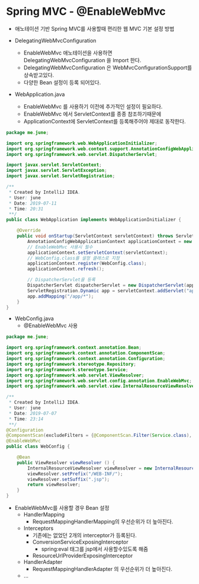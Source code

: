 # Spring MVC - @EnableWebMvc
- 애노테이션 기반 Spring MVC를 사용할때 편리한 웹 MVC 기본 설정 방법

- DelegatingWebMvcConfiguration
    - EnableWebMvc 애노테이션을 사용하면 DelegatingWebMvcConfiguration 을 Import 한다.
    - DelegatingWebMvcConfiguration 은 WebMvcConfigurationSupport를 상속받고있다.
    - 다양한 Bean 설정이 등록 되어있다.

- WebApplication.java
    - EnableWebMvc 를 사용하기 이전에 추가적인 설정이 필요하다.
    - EnableWebMvc 에서 ServletContext를 종종 참조하기때문에
    - ApplicationContext에 ServletContext를 등록해주어야 제대로 동작한다.

```java
package me.june;

import org.springframework.web.WebApplicationInitializer;
import org.springframework.web.context.support.AnnotationConfigWebApplicationContext;
import org.springframework.web.servlet.DispatcherServlet;

import javax.servlet.ServletContext;
import javax.servlet.ServletException;
import javax.servlet.ServletRegistration;

/**
 * Created by IntelliJ IDEA.
 * User: june
 * Date: 2019-07-11
 * Time: 20:31
 **/
public class WebApplication implements WebApplicationInitializer {

    @Override
    public void onStartup(ServletContext servletContext) throws ServletException {
        AnnotationConfigWebApplicationContext applicationContext = new AnnotationConfigWebApplicationContext();
        // EnableWebMvc 사용시 필수 
        applicationContext.setServletContext(servletContext);
        // WebConfig.class를 설정 클래스로 지정
        applicationContext.register(WebConfig.class);
        applicationContext.refresh();

        // DispatcherServlet을 등록
        DispatcherServlet dispatcherServlet = new DispatcherServlet(applicationContext);
        ServletRegistration.Dynamic app = servletContext.addServlet("app", dispatcherServlet);
        app.addMapping("/app/*");
    }
}
```

- WebConfig.java
    - @EnableWebMvc 사용

```java
package me.june;

import org.springframework.context.annotation.Bean;
import org.springframework.context.annotation.ComponentScan;
import org.springframework.context.annotation.Configuration;
import org.springframework.stereotype.Repository;
import org.springframework.stereotype.Service;
import org.springframework.web.servlet.ViewResolver;
import org.springframework.web.servlet.config.annotation.EnableWebMvc;
import org.springframework.web.servlet.view.InternalResourceViewResolver;

/**
 * Created by IntelliJ IDEA.
 * User: june
 * Date: 2019-07-07
 * Time: 23:14
 **/
@Configuration
@ComponentScan(excludeFilters = {@ComponentScan.Filter(Service.class), @ComponentScan.Filter(Repository.class)})
@EnableWebMvc
public class WebConfig {

    @Bean
    public ViewResolver viewResolver () {
        InternalResourceViewResolver viewResolver = new InternalResourceViewResolver();
        viewResolver.setPrefix("/WEB-INF/");
        viewResolver.setSuffix(".jsp");
        return viewResolver;
    }
}
```

- EnableWebMvc를 사용할 경우 Bean 설정
    - HandlerMapping
        - RequestMappingHandlerMapping의 우선순위가 더 높아진다.
    - Interceptors
        - 기존에는 없었던 2개의 interceptor가 등록된다.
        - ConversionServiceExposingInterceptor
            - spring:eval 태그를 jsp에서 사용할수있도록 해줌
        - ResourceUrlProviderExposingInterceptor
    - HandlerAdapter
        - RequestMappingHandlerAdapter 의 우선순위가 더 높아진다.
    - ...

